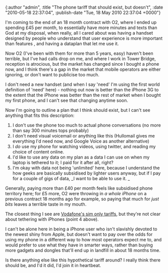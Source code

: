 

{:author "admin", :title "The phone tariff that should exist, but doesn't", :date "2010-05-18 22:37:04", :publish-date "Tue, 18 May 2010 22:37:04 +0000"}



<!-- content below -->


I'm coming to the end of an 18 month contract with O2, where I ended up spending £45 per month, to essentially have more minutes and texts than God at my disposal, when really, all I cared about was having a handset designed by people who understand that user experience is more important than features , and having a dataplan that let me use it.

Now O2 (I've been with them for more than 5 years, easy) haven't been terrible, but I've had calls drop on me, and where I work in Tower Bridge, reception is atrocious, but the market has changed since I bought a phone now, and I think there's a gap in the market that mobile operators are either ignoring, or don't want to publicise too much.

I don't need a new handset (and when I say 'need' I'm using the first world definition of 'need' here) - nothing out now is better than the iPhone 3G to the extent that the iPhone was better than the rest of market when I bought my first phone, and I can't see that changing anytime soon.

Now I'm going to outline a plan that I think should exist, but I can't see anything that fits this description:

1. I don't use the phone too much to actual phone conversations (no more than say 300 minutes tops probably)
2. I don't need visual voicemail or anything like this (Hullomail gives me everything I'd need now, and Google Voice as another alternative)
3. I _do_ use my phone for watching videos, using twitter, and reading my choice of content online.
4. I'd like to use any data on my plan as a data I can use on when my laptop is tethered to it; I paid for it after all, right?
5. I'm okay with data not being 'unlimited' here, because I understand the how geeks are basically subsidised by lighter users anyway, but if I pay for a couple of gigs of data, _I want to be able to use it. _

Generally, paying more than £40 per month feels like subsidised phone territory here; for £5 more, O2 were throwing in _a whole iPhone_ on a previous contract 18 months ago for example, so paying that much for _just bits_ leaves a terrible taste in my mouth.

The closest thing I see are [Vodafone's sim only tariffs][1], but they're not clear about tethering with iPhones (point 4 above).

I can't be alone here in being a iPhone user who isn't slavishly devoted to the newest shiny from Apple, but doesn't want to pay over the odds for using my phone in a different way to how most operators expect me to, and would prefer to use what they have in smarter ways, rather than buying more gadgets and dongles that'll end up in landfill in about 18 months time.

Is there anything else like this hypothetical tariff around? I really think there should be, and I'd it did, I'd join it in heartbeat.


<!-- links -->
[1]: http://shop.vodafone.co.uk/shop/sim-only-plans/all-sim-plans "SIM Cards: SIM-only contracts and mobile SIM cards - Vodafone"


